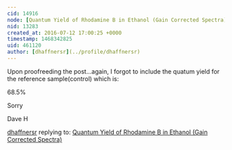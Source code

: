 ```yaml
---
cid: 14916
node: [Quantum Yield of Rhodamine B in Ethanol (Gain Corrected Spectra)](../notes/dhaffnersr/07-12-2016/quantum-yield-of-rhodamine-b-in-ethanol-gain-corrected-spectra)
nid: 13283
created_at: 2016-07-12 17:00:25 +0000
timestamp: 1468342825
uid: 461120
author: [dhaffnersr](../profile/dhaffnersr)
---
```


Upon proofreeding the post...again, I forgot to include the quatum yield for the reference sample(control) which is:

68.5%

Sorry

Dave H


[dhaffnersr](../profile/dhaffnersr) replying to: [Quantum Yield of Rhodamine B in Ethanol (Gain Corrected Spectra)](../notes/dhaffnersr/07-12-2016/quantum-yield-of-rhodamine-b-in-ethanol-gain-corrected-spectra)

